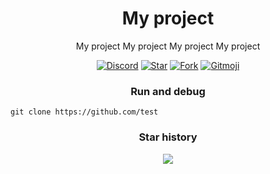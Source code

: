 
<h1 align="center">My project</h1>
<p align="center">My project My project My project My project</p>
<p align="center">
    <a href="https://discord.com/users/188912978312798437817894"><img alt="Discord" src="https://img.shields.io/badge/discord-000000?logo=discord"></a>
    <a href="https://github.com/Thecode764/Test"><img alt="Star" src="https://img.shields.io/github/stars/Thecode764/Test?logo=github"></a>
    <a href="https://github.com/Thecode764/Test"><img alt="Fork" src="https://img.shields.io/github/forks/Thecode764/Test"></a>
    <a href="https://gitmoji.dev">
    <img
    src="https://img.shields.io/badge/gitmoji-%20😜%20😍-FFDD67.svg?style=flat-square"
    alt="Gitmoji"
  />
    </a>
</p>
<h3 align="center">Run and debug</h3>
<p align="center">

```
git clone https://github.com/test

```

</p>
<h3 align="center">Star history</h3>
<p align="center">
    <img src="https://api.star-history.com/svg?repos=Thecode764/Test&type=Date">
</p>
